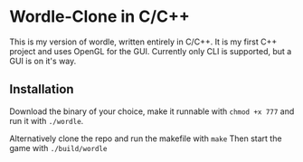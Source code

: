# Wordle-Clone in C/C++

This is my version of wordle, written entirely in C/C++.
It is my first C++ project and uses OpenGL for the GUI.
Currently only CLI is supported, but a GUI is on it's way.

## Installation

Download the binary of your choice, make it runnable with
`chmod +x 777` and run it with `./wordle`.

Alternatively clone the repo and run the makefile with
`make`
Then start the game with
`./build/wordle`
